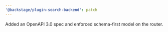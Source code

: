 ```yaml
---
'@backstage/plugin-search-backend': patch
---
```


Added an OpenAPI 3.0 spec and enforced schema-first model on the router.
